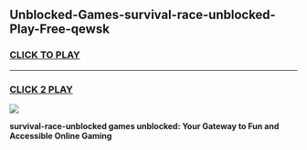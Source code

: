 
## Unblocked-Games-survival-race-unblocked-Play-Free-qewsk
<h3>
<a href="https://premium76.site?title=survival-race-unblocked&ref=21A">CLICK TO PLAY</a></h3>
<hr>

<h3>
<a href="https://premium76.site?title=survival-race-unblocked&ref=21A">CLICK 2 PLAY</a>
  
</h3>

<a href="https://premium76.site?title=survival-race-unblocked&ref=21A"><img src="https://clearcache.store/games.png"></a>


**survival-race-unblocked games unblocked: Your Gateway to Fun and Accessible Online Gaming**
